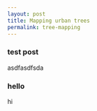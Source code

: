 ```yaml
---
layout: post
title: Mapping urban trees
permalink: tree-mapping
---
```


### test post
asdfasdfsda

### hello
hi

